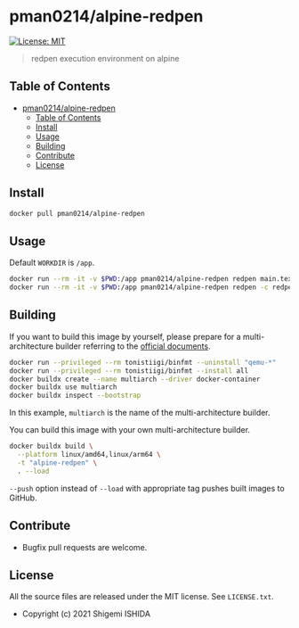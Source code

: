 # pman0214/alpine-redpen

[![License: MIT](https://img.shields.io/badge/License-MIT-yellow.svg)](https://opensource.org/licenses/MIT)

> redpen execution environment on alpine

## Table of Contents

- [pman0214/alpine-redpen](#pman0214alpine-redpen)
  - [Table of Contents](#table-of-contents)
  - [Install](#install)
  - [Usage](#usage)
  - [Building](#building)
  - [Contribute](#contribute)
  - [License](#license)

## Install

```bash
docker pull pman0214/alpine-redpen
```

## Usage

Default `WORKDIR` is `/app`.

```bash
docker run --rm -it -v $PWD:/app pman0214/alpine-redpen redpen main.tex
docker run --rm -it -v $PWD:/app pman0214/alpine-redpen redpen -c redpen-conf.xml *.tex > redpen_results.txt
```

## Building

If you want to build this image by yourself, please prepare for a multi-architecture builder referring to the [official documents](https://docs.docker.com/desktop/multi-arch/).
```bash
docker run --privileged --rm tonistiigi/binfmt --uninstall "qemu-*"
docker run --privileged --rm tonistiigi/binfmt --install all
docker buildx create --name multiarch --driver docker-container
docker buildx use multiarch
docker buildx inspect --bootstrap
```
In this example, `multiarch` is the name of the multi-architecture builder.

You can build this image with your own multi-architecture builder.
```bash
docker buildx build \
  --platform linux/amd64,linux/arm64 \
  -t "alpine-redpen" \
  . --load
```
`--push` option instead of `--load` with appropriate tag pushes built images to GitHub.

## Contribute

* Bugfix pull requests are welcome.

## License

All the source files are released under the MIT license. See `LICENSE.txt`.

* Copyright (c) 2021 Shigemi ISHIDA
